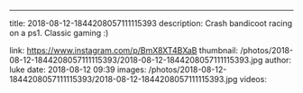 ---
title: 2018-08-12-1844208057111115393
description: Crash bandicoot racing on a ps1. Classic gaming :)

link: https://www.instagram.com/p/BmX8XT4BXaB
thumbnail: /photos/2018-08-12-1844208057111115393/2018-08-12-1844208057111115393.jpg
author: luke
date: 2018-08-12 09:39
images: /photos/2018-08-12-1844208057111115393/2018-08-12-1844208057111115393.jpg
videos: 
